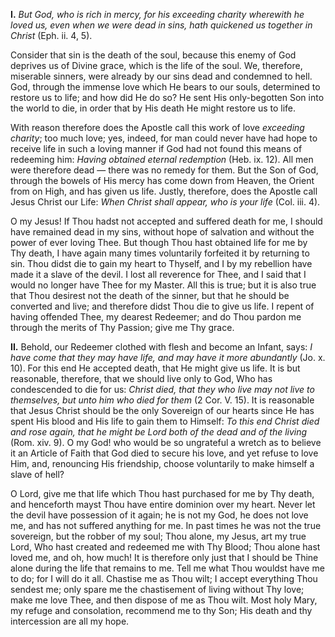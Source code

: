 
**I\.** *But God, who is rich in mercy, for his exceeding charity wherewith he loved us, even when we were dead in sins, hath quickened us together in Christ* (Eph. ii. 4, 5).

Consider that sin is the death of the soul, because this enemy of God deprives us of Divine grace, which is the life of the soul. We, therefore, miserable sinners, were already by our sins dead and condemned to hell. God, through the immense love which He bears to our souls, determined to restore us to life; and how did He do so? He sent His only-begotten Son into the world to die, in order that by His death He might restore us to life.

With reason therefore does the Apostle call this work of love *exceeding charity*; too much love; yes, indeed, for man could never have had hope to receive life in such a loving manner if God had not found this means of redeeming him: *Having obtained eternal redemption* (Heb. ix. 12). All men were therefore dead — there was no remedy for them. But the Son of God, through the bowels of His mercy has come down from Heaven, the Orient from on High, and has given us life. Justly, therefore, does the Apostle call Jesus Christ our Life: *When Christ shall appear, who is your life* (Col. iii. 4).

O my Jesus! If Thou hadst not accepted and suffered death for me, I should have remained dead in my sins, without hope of salvation and without the power of ever loving Thee. But though Thou hast obtained life for me by Thy death, I have again many times voluntarily forfeited it by returning to sin. Thou didst die to gain my heart to Thyself, and I by my rebellion have made it a slave of the devil. I lost all reverence for Thee, and I said that I would no longer have Thee for my Master. All this is true; but it is also true that Thou desirest not the death of the sinner, but that he should be converted and live; and therefore didst Thou die to give us life. I repent of having offended Thee, my dearest Redeemer; and do Thou pardon me through the merits of Thy Passion; give me Thy grace.

**II\.** Behold, our Redeemer clothed with flesh and become an Infant, says: *I have come that they may have life, and may have it more abundantly* (Jo. x. 10). For this end He accepted death, that He might give us life. It is but reasonable, therefore, that we should live only to God, Who has condescended to die for us: *Christ died, that they who live may not live to themselves, but unto him who died for them* (2 Cor. V. 15). It is reasonable that Jesus Christ should be the only Sovereign of our hearts since He has spent His blood and His life to gain them to Himself: *To this end Christ died and rose again, that he might be Lord both of the dead and of the living* (Rom. xiv. 9). O my God! who would be so ungrateful a wretch as to believe it an Article of Faith that God died to secure his love, and yet refuse to love Him, and, renouncing His friendship, choose voluntarily to make himself a slave of hell?

O Lord, give me that life which Thou hast purchased for me by Thy death, and henceforth mayst Thou have entire dominion over my heart. Never let the devil have possession of it again; he is not my God, he does not love me, and has not suffered anything for me. In past times he was not the true sovereign, but the robber of my soul; Thou alone, my Jesus, art my true Lord, Who hast created and redeemed me with Thy Blood; Thou alone hast loved me, and oh, how much! It is therefore only just that I should be Thine alone during the life that remains to me. Tell me what Thou wouldst have me to do; for I will do it all. Chastise me as Thou wilt; I accept everything Thou sendest me; only spare me the chastisement of living without Thy love; make me love Thee, and then dispose of me as Thou wilt. Most holy Mary, my refuge and consolation, recommend me to thy Son; His death and thy intercession are all my hope.


